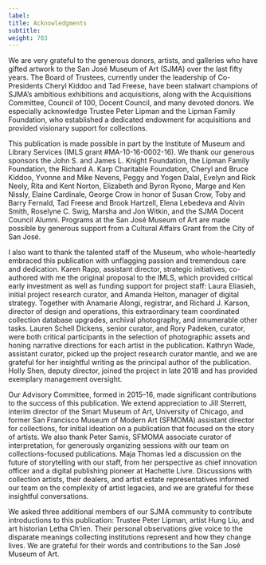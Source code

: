 ```yaml
---
label:
title: Acknowledgments
subtitle:
weight: 703
---
```


We are very grateful to the generous donors, artists, and galleries who have gifted artwork to the San José Museum of Art (SJMA) over the last fifty years. The Board of Trustees, currently under the leadership of Co-Presidents Cheryl Kiddoo and Tad Freese, have been stalwart champions of SJMA’s ambitious exhibitions and acquisitions, along with the Acquisitions Committee, Council of 100, Docent Council, and many devoted donors. We especially acknowledge Trustee Peter Lipman and the Lipman Family Foundation, who established a dedicated endowment for acquisitions and provided visionary support for collections.

This publication is made possible in part by the Institute of Museum and Library Services (IMLS grant \#MA-10-16-0002-16). We thank our generous sponsors the John S. and James L. Knight Foundation, the Lipman Family Foundation, the Richard A. Karp Charitable Foundation, Cheryl and Bruce Kiddoo, Yvonne and Mike Nevens, Peggy and Yogen Dalal, Evelyn and Rick Neely, Rita and Kent Norton, Elizabeth and Byron Ryono, Marge and Ken Nissly, Elaine Cardinale, George Crow in honor of Susan Crow, Toby and Barry Fernald, Tad Freese and Brook Hartzell, Elena Lebedeva and Alvin Smith, Roselyne C. Swig, Marsha and Jon Witkin, and the SJMA Docent Council Alumni. Programs at the San José Museum of Art are made possible by generous support from a Cultural Affairs Grant from the City of San José.

I also want to thank the talented staff of the Museum, who whole-heartedly embraced this publication with unflagging passion and tremendous care and dedication. Karen Rapp, assistant director, strategic initiatives, co-authored with me the original proposal to the IMLS, which provided critical early investment as well as funding support for project staff: Laura Eliasieh, initial project research curator, and Amanda Helton, manager of digital strategy. Together with Anamarie Alongi, registrar, and Richard J. Karson, director of design and operations, this extraordinary team coordinated collection database upgrades, archival photography, and innumerable other tasks. Lauren Schell Dickens, senior curator, and Rory Padeken, curator, were both critical participants in the selection of photographic assets and honing narrative directions for each artist in the publication. Kathryn Wade, assistant curator, picked up the project research curator mantle, and we are grateful for her insightful writing as the principal author of the publication. Holly Shen, deputy director, joined the project in late 2018 and has provided exemplary management oversight.

Our Advisory Committee, formed in 2015–16, made significant contributions to the success of this publication. We extend appreciation to Jill Sterrett, interim director of the Smart Museum of Art, University of Chicago, and former San Francisco Museum of Modern Art (SFMOMA) assistant director for collections, for initial ideation on a publication that focused on the story of artists. We also thank Peter Samis, SFMOMA associate curator of interpretation, for generously organizing sessions with our team on collections-focused publications. Maja Thomas led a discussion on the future of storytelling with our staff, from her perspective as chief innovation officer and a digital publishing pioneer at Hachette Livre. Discussions with collection artists, their dealers, and artist estate representatives informed our team on the complexity of artist legacies, and we are grateful for these insightful conversations.

We asked three additional members of our SJMA community to contribute introductions to this publication: Trustee Peter Lipman, artist Hung Liu, and art historian Letha Ch’ien. Their personal observations give voice to the disparate meanings collecting institutions represent and how they change lives. We are grateful for their words and contributions to the San José Museum of Art.
